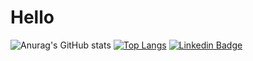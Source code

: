 # Hello

![Anurag's GitHub stats](https://github-readme-stats.vercel.app/api?username=patrick9as&show_icons=true&theme=radical)
[![Top Langs](https://github-readme-stats.vercel.app/api/top-langs/?username=patrick9as)](https://github.com/patrick9as/github-readme-stats)
[![Linkedin Badge](https://img.shields.io/badge/-LinkedIn-blue?style=flat-square&logo=Linkedin&logoColor=white&link=https://www.linkedin.com/in/patrick9as/)](https://www.linkedin.com/in/patrick9as/)
